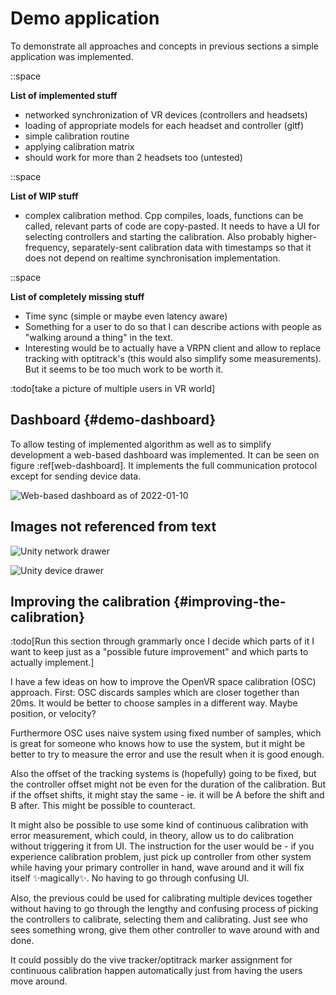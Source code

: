 # Demo application

To demonstrate all approaches and concepts in previous sections a simple application was implemented.

::space

**List of implemented stuff**

- networked synchronization of VR devices (controllers and headsets)
- loading of appropriate models for each headset and controller (gltf)
- simple calibration routine
- applying calibration matrix
- should work for more than 2 headsets too (untested)

::space

**List of WIP stuff**

- complex calibration method. Cpp compiles, loads, functions can be called, relevant parts of code are copy-pasted. It needs to have a UI for selecting controllers and starting the calibration. Also probably higher-frequency, separately-sent calibration data with timestamps so that it does not depend on realtime synchronisation implementation.

::space

**List of completely missing stuff**

- Time sync (simple or maybe even latency aware)
- Something for a user to do so that I can describe actions with people as "walking around a thing" in the text.
- Interesting would be to actually have a VRPN client and allow to replace tracking with optitrack's (this would also simplify some measurements). But it seems to be too much work to be worth it.

:todo[take a picture of multiple users in VR world]

## Dashboard {#demo-dashboard}

To allow testing of implemented algorithm as well as to simplify development a web-based dashboard was implemented. It can be seen on figure :ref[web-dashboard]. It implements the full communication protocol except for sending device data.

![Web-based dashboard as of 2022-01-10](web-dashboard.png 'web-dashboard')

## Images not referenced from text

![Unity network drawer](unity-net-drawer.png 'net-drawer')

![Unity device drawer](unity-device-drawer.png 'device-drawer')

## Improving the calibration {#improving-the-calibration}

:todo[Run this section through grammarly once I decide which parts of it I want to keep just as a "possible future improvement" and which parts to actually implement.]

I have a few ideas on how to improve the OpenVR space calibration (OSC) approach. First: OSC discards samples which are closer together than 20ms. It would be better to choose samples in a different way. Maybe position, or velocity?

Furthermore OSC uses naive system using fixed number of samples, which is great for someone who knows how to use the system, but it might be better to try to measure the error and use the result when it is good enough.

Also the offset of the tracking systems is (hopefully) going to be fixed, but the controller offset might not be even for the duration of the calibration. But if the offset shifts, it might stay the same - ie. it will be A before the shift and B after. This might be possible to counteract.

It might also be possible to use some kind of continuous calibration with error measurement, which could, in theory, allow us to do calibration without triggering it from UI. The instruction for the user would be - if you experience calibration problem, just pick up controller from other system while having your primary controller in hand, wave around and it will fix itself ✨magically✨. No having to go through confusing UI.

Also, the previous could be used for calibrating multiple devices together without having to go through the lengthy and confusing process of picking the controllers to calibrate, selecting them and calibrating. Just see who sees something wrong, give them other controller to wave around with and done.

It could possibly do the vive tracker/optitrack marker assignment for continuous calibration happen automatically just from having the users move around.
